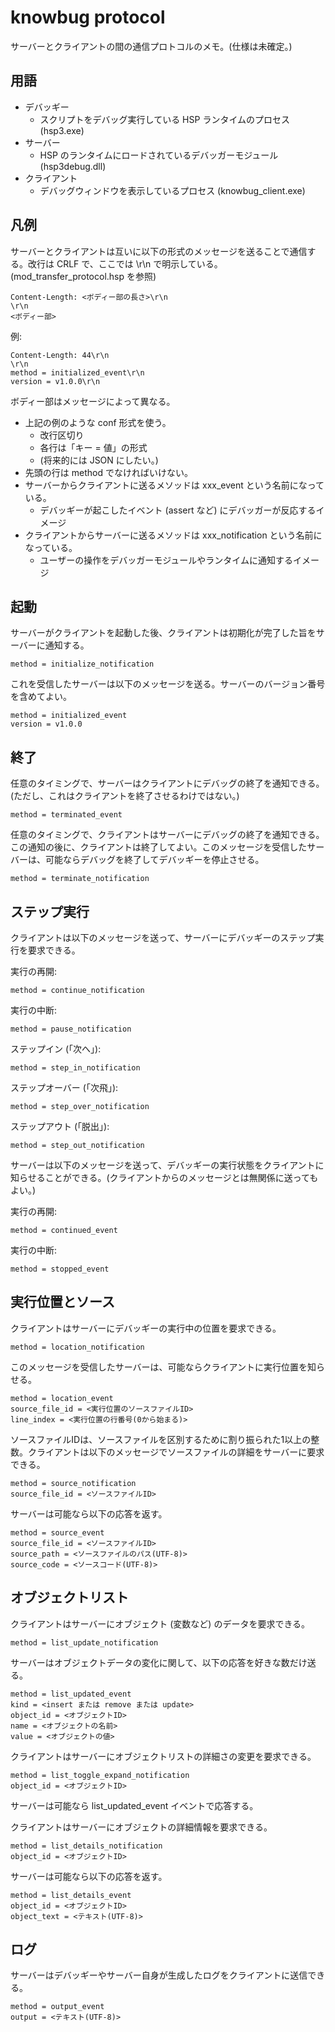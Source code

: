# knowbug protocol

サーバーとクライアントの間の通信プロトコルのメモ。(仕様は未確定。)

## 用語

- デバッギー
    - スクリプトをデバッグ実行している HSP ランタイムのプロセス (hsp3.exe)
- サーバー
    - HSP のランタイムにロードされているデバッガーモジュール (hsp3debug.dll)
- クライアント
    - デバッグウィンドウを表示しているプロセス (knowbug_client.exe)

## 凡例

サーバーとクライアントは互いに以下の形式のメッセージを送ることで通信する。改行は CRLF で、ここでは \r\n で明示している。(mod_transfer_protocol.hsp を参照)

```
Content-Length: <ボディー部の長さ>\r\n
\r\n
<ボディー部>
```

例:

```
Content-Length: 44\r\n
\r\n
method = initialized_event\r\n
version = v1.0.0\r\n
```

ボディー部はメッセージによって異なる。

- 上記の例のような conf 形式を使う。
    - 改行区切り
    - 各行は「キー = 値」の形式
    - (将来的には JSON にしたい。)
- 先頭の行は method でなければいけない。
- サーバーからクライアントに送るメソッドは xxx_event という名前になっている。
    - デバッギーが起こしたイベント (assert など) にデバッガーが反応するイメージ
- クライアントからサーバーに送るメソッドは xxx_notification という名前になっている。
    - ユーザーの操作をデバッガーモジュールやランタイムに通知するイメージ

## 起動

サーバーがクライアントを起動した後、クライアントは初期化が完了した旨をサーバーに通知する。

```
method = initialize_notification
```

これを受信したサーバーは以下のメッセージを送る。サーバーのバージョン番号を含めてよい。

```
method = initialized_event
version = v1.0.0
```

## 終了

任意のタイミングで、サーバーはクライアントにデバッグの終了を通知できる。(ただし、これはクライアントを終了させるわけではない。)

```
method = terminated_event
```

任意のタイミングで、クライアントはサーバーにデバッグの終了を通知できる。この通知の後に、クライアントは終了してよい。このメッセージを受信したサーバーは、可能ならデバッグを終了してデバッギーを停止させる。

```
method = terminate_notification
```

## ステップ実行

クライアントは以下のメッセージを送って、サーバーにデバッギーのステップ実行を要求できる。

実行の再開:

```
method = continue_notification
```

実行の中断:

```
method = pause_notification
```

ステップイン (「次へ」):

```
method = step_in_notification
```

ステップオーバー (「次飛」):

```
method = step_over_notification
```

ステップアウト (「脱出」):

```
method = step_out_notification
```

サーバーは以下のメッセージを送って、デバッギーの実行状態をクライアントに知らせることができる。(クライアントからのメッセージとは無関係に送ってもよい。)

実行の再開:

```
method = continued_event
```

実行の中断:

```
method = stopped_event
```

## 実行位置とソース

クライアントはサーバーにデバッギーの実行中の位置を要求できる。

```
method = location_notification
```

このメッセージを受信したサーバーは、可能ならクライアントに実行位置を知らせる。

```
method = location_event
source_file_id = <実行位置のソースファイルID>
line_index = <実行位置の行番号(0から始まる)>
```

ソースファイルIDは、ソースファイルを区別するために割り振られた1以上の整数。クライアントは以下のメッセージでソースファイルの詳細をサーバーに要求できる。

```
method = source_notification
source_file_id = <ソースファイルID>
```

サーバーは可能なら以下の応答を返す。

```
method = source_event
source_file_id = <ソースファイルID>
source_path = <ソースファイルのパス(UTF-8)>
source_code = <ソースコード(UTF-8)>
```

## オブジェクトリスト

クライアントはサーバーにオブジェクト (変数など) のデータを要求できる。

```
method = list_update_notification
```

サーバーはオブジェクトデータの変化に関して、以下の応答を好きな数だけ送る。

```
method = list_updated_event
kind = <insert または remove または update>
object_id = <オブジェクトID>
name = <オブジェクトの名前>
value = <オブジェクトの値>
```

クライアントはサーバーにオブジェクトリストの詳細さの変更を要求できる。

```
method = list_toggle_expand_notification
object_id = <オブジェクトID>
```

サーバーは可能なら list_updated_event イベントで応答する。

クライアントはサーバーにオブジェクトの詳細情報を要求できる。

```
method = list_details_notification
object_id = <オブジェクトID>
```

サーバーは可能なら以下の応答を返す。

```
method = list_details_event
object_id = <オブジェクトID>
object_text = <テキスト(UTF-8)>
```

## ログ

サーバーはデバッギーやサーバー自身が生成したログをクライアントに送信できる。

```
method = output_event
output = <テキスト(UTF-8)>
```
